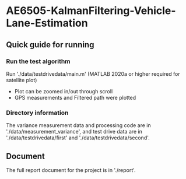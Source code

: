 # AE6505-KalmanFiltering-Vehicle-Lane-Estimation

## Quick guide for running
### Run the test algorithm
Run './data/testdrivedata/main.m' (MATLAB 2020a or higher required for satellite plot)
 - Plot can be zoomed in/out through scroll
 - GPS measurements and Filtered path were plotted

### Directory information
The variance measurement data and processing code are in './data/measurement_variance', and test drive data are in './data/testdrivedata/first' and './data/testdrivedata/second'.

## Document
The full report document for the project is in './report'.
